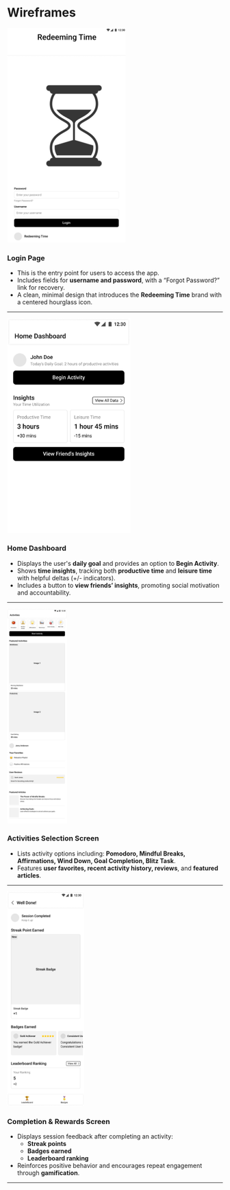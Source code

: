 # Wireframes

<img src="login.png" alt="Login Page" height="500">

### Login Page  
- This is the entry point for users to access the app.  
- Includes fields for **username and password**, with a “Forgot Password?” link for recovery.  
- A clean, minimal design that introduces the **Redeeming Time** brand with a centered hourglass icon.

---

<img src="dashboard.png" alt="Home Dashboard Page" height="500">

### Home Dashboard  
- Displays the user's **daily goal** and provides an option to **Begin Activity**.  
- Shows **time insights**, tracking both **productive time** and **leisure time** with helpful deltas (+/- indicators).  
- Includes a button to **view friends’ insights**, promoting social motivation and accountability.

---

<img src="activities.png" alt="Activities Page" height="500">

### Activities Selection Screen  
- Lists activity options including: **Pomodoro, Mindful Breaks, Affirmations, Wind Down, Goal Completion, Blitz Task**.  
- Features **user favorites, recent activity history, reviews**, and **featured articles**.

---

<img src="completion.png" alt="Completion & Feedback Page" height="500">

### Completion & Rewards Screen  
- Displays session feedback after completing an activity:  
  - **Streak points**  
  - **Badges earned**  
  - **Leaderboard ranking**  
- Reinforces positive behavior and encourages repeat engagement through **gamification**.  

---
